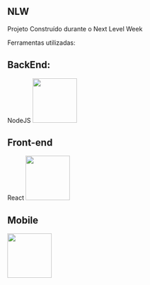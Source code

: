 NLW
-----
Projeto Construído durante o Next Level Week

Ferramentas utilizadas:
<p>
  <h2>BackEnd:</h2>
  NodeJS
  <img src="https://walde.co/wp-content/uploads/2016/09/nodejs_logo.png" width="100">
  <br>
  
  <h2>Front-end</h2>
  React
  <img src="https://cdn.auth0.com/blog/react-js/react.png" width="100">
  <br>
  
  <h2>Mobile</h2>
  <img src="https://camo.githubusercontent.com/11b11bc3628ab30251a97b5410a408e42f67aae1/68747470733a2f2f696d616765732e6374666173736574732e6e65742f616436326161646b66346a612f357479356330763864694d615343714f32716f6d43652f31363464613635306534666562643262393062636633373434613037653634322f72656163742d6e61746976652d6c6f676f2e706e67" width="100">
 </p>

